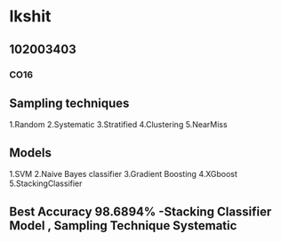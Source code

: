 # Ikshit
## 102003403
### CO16


## Sampling techniques
1.Random
2.Systematic
3.Stratified
4.Clustering
5.NearMiss

## Models
1.SVM
2.Naive Bayes classifier
3.Gradient Boosting
4.XGboost
5.StackingClassifier

## Best Accuracy 98.6894% -Stacking Classifier Model , Sampling Technique Systematic
